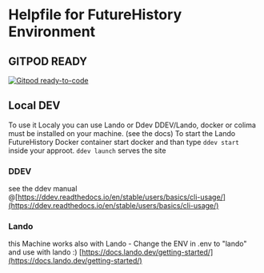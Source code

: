 # Helpfile for FutureHistory  Environment

## GITPOD READY
[![Gitpod ready-to-code](https://img.shields.io/badge/Gitpod-ready--to--code-blue?logo=gitpod)](https://gitpod.io/#https://github.com/bajuku-daniel/FutureHistory-D9/tree/gitpod)

## Local DEV
To use it Localy you can use Lando or Ddev
DDEV/Lando, docker or colima must be installed on your machine. (see the docs)
To start the Lando FutureHistory Docker container start docker and than type ``ddev start`` inside your approot.
``ddev launch`` serves the site

### DDEV
see the ddev manual @[https://ddev.readthedocs.io/en/stable/users/basics/cli-usage/](https://ddev.readthedocs.io/en/stable/users/basics/cli-usage/)

### Lando
this Machine works also with Lando - Change the ENV in .env to "lando" and use with lando :) [https://docs.lando.dev/getting-started/](https://docs.lando.dev/getting-started/)

